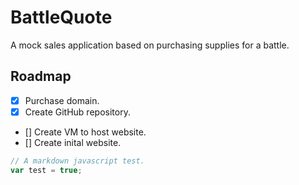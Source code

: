 # BattleQuote
A mock sales application based on purchasing supplies for a battle.

## Roadmap
- [X] Purchase domain.
- [X] Create GitHub repository.
- [] Create VM to host website.
- [] Create inital website.

```javascript
// A markdown javascript test.
var test = true;
```
